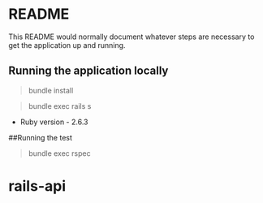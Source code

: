 # README

This README would normally document whatever steps are necessary to get the
application up and running.

## Running the application locally

>bundle install

>bundle exec rails s

* Ruby version - 2.6.3

##Running the test
 >bundle exec rspec

# rails-api